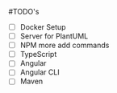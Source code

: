 #TODO's

- [ ] Docker Setup
- [ ] Server for PlantUML
- [ ] NPM more add commands
- [ ] TypeScript
- [ ] Angular
- [ ] Angular CLI
- [ ] Maven